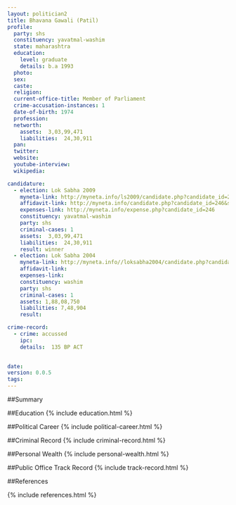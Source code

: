 ```yaml
---
layout: politician2
title: Bhavana Gawali (Patil)
profile: 
  party: shs
  constituency: yavatmal-washim
  state: maharashtra
  education: 
    level: graduate
    details: b.a 1993
  photo: 
  sex: 
  caste: 
  religion: 
  current-office-title: Member of Parliament
  crime-accusation-instances: 1
  date-of-birth: 1974
  profession: 
  networth: 
    assets:  3,03,99,471
    liabilities:  24,30,911
  pan: 
  twitter: 
  website: 
  youtube-interview: 
  wikipedia: 

candidature: 
  - election: Lok Sabha 2009
    myneta-link: http://myneta.info/ls2009/candidate.php?candidate_id=246
    affidavit-link: http://myneta.info/candidate.php?candidate_id=246&scan=original
    expenses-link: http://myneta.info/expense.php?candidate_id=246
    constituency: yavatmal-washim 
    party: shs
    criminal-cases: 1
    assets:  3,03,99,471
    liabilities:  24,30,911
    result: winner 
  - election: Lok Sabha 2004
    myneta-link: http://myneta.info//loksabha2004/candidate.php?candidate_id=2679
    affidavit-link: 
    expenses-link: 
    constituency: washim 
    party: shs
    criminal-cases: 1
    assets: 1,88,08,750
    liabilities: 7,48,904
    result:  

crime-record: 
  - crime: accussed
    ipc: 
    details:  135 BP ACT
  

date: 
version: 0.0.5
tags: 
---
```

##Summary


##Education
{% include education.html %}


##Political Career
{% include political-career.html %}


##Criminal Record
{% include criminal-record.html %}


##Personal Wealth
{% include personal-wealth.html %}


##Public Office Track Record
{% include track-record.html %}


##References


{% include references.html %}